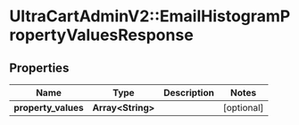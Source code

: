 # UltraCartAdminV2::EmailHistogramPropertyValuesResponse

## Properties
Name | Type | Description | Notes
------------ | ------------- | ------------- | -------------
**property_values** | **Array&lt;String&gt;** |  | [optional] 


